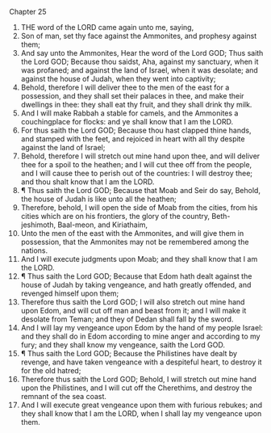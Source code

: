 

Chapter 25

1. THE word of the LORD came again unto me, saying,
2. Son of man, set thy face against the Ammonites, and prophesy against them;
3. And say unto the Ammonites, Hear the word of the Lord GOD; Thus saith the Lord GOD; Because thou saidst, Aha, against my sanctuary, when it was profaned; and against the land of Israel, when it was desolate; and against the house of Judah, when they went into captivity;
4. Behold, therefore I will deliver thee to the men of the east for a possession, and they shall set their palaces in thee, and make their dwellings in thee: they shall eat thy fruit, and they shall drink thy milk.
5. And I will make Rabbah a stable for camels, and the Ammonites a couchingplace for flocks: and ye shall know that I am the LORD.
6. For thus saith the Lord GOD; Because thou hast clapped thine hands, and stamped with the feet, and rejoiced in heart with all thy despite against the land of Israel;
7. Behold, therefore I will stretch out mine hand upon thee, and will deliver thee for a spoil to the heathen; and I will cut thee off from the people, and I will cause thee to perish out of the countries: I will destroy thee; and thou shalt know that I am the LORD.
8. ¶ Thus saith the Lord GOD; Because that Moab and Seir do say, Behold, the house of Judah is like unto all the heathen;
9. Therefore, behold, I will open the side of Moab from the cities, from his cities which are on his frontiers, the glory of the country, Beth-jeshimoth, Baal-meon, and Kiriathaim,
10. Unto the men of the east with the Ammonites, and will give them in possession, that the Ammonites may not be remembered among the nations.
11. And I will execute judgments upon Moab; and they shall know that I am the LORD.
12. ¶ Thus saith the Lord GOD; Because that Edom hath dealt against the house of Judah by taking vengeance, and hath greatly offended, and revenged himself upon them;
13. Therefore thus saith the Lord GOD; I will also stretch out mine hand upon Edom, and will cut off man and beast from it; and I will make it desolate from Teman; and they of Dedan shall fall by the sword.
14. And I will lay my vengeance upon Edom by the hand of my people Israel: and they shall do in Edom according to mine anger and according to my fury; and they shall know my vengeance, saith the Lord GOD.
15. ¶ Thus saith the Lord GOD; Because the Philistines have dealt by revenge, and have taken vengeance with a despiteful heart, to destroy it for the old hatred;
16. Therefore thus saith the Lord GOD; Behold, I will stretch out mine hand upon the Philistines, and I will cut off the Cherethims, and destroy the remnant of the sea coast.
17. And I will execute great vengeance upon them with furious rebukes; and they shall know that I am the LORD, when I shall lay my vengeance upon them.
